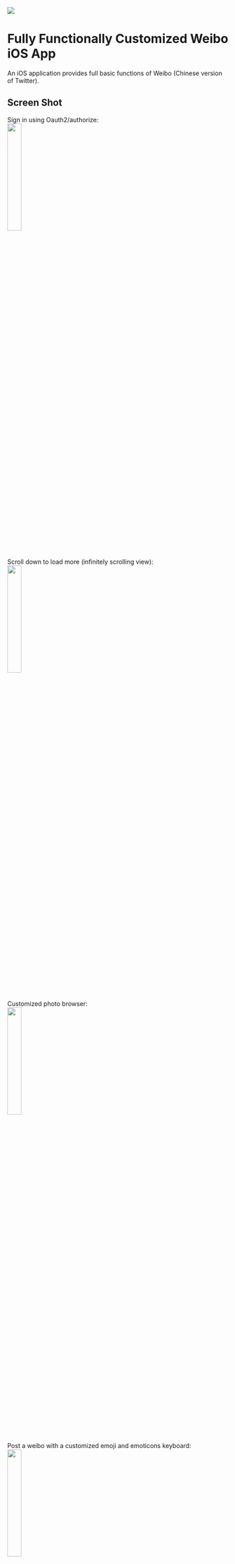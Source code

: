 ![](http://i.imgur.com/dPhi1U5.png)

# Fully Functionally Customized Weibo iOS App

An iOS application provides full basic functions of Weibo (Chinese version of Twitter). 

## Screen Shot

Sign in using Oauth2/authorize:   
<img src="http://i.imgur.com/yOUnZiY.gif" width="25%">

Scroll down to load more (infinitely scrolling view):  
<img src="http://i.imgur.com/hZ9gMfNh.gif" width="25%">

Customized photo browser:  
<img src="http://i.imgur.com/Z7uokMW.gif" width="25%">

Post a weibo with a customized emoji and emoticons keyboard:  
<img src="http://i.imgur.com/o5strX7.gif" width="25%">

Post a weibo with picture:  
<img src="http://i.imgur.com/6umit0G.gif" width="25%">

Sign out:  
<img src="http://i.imgur.com/MAUviXW.gif" width="25%">

## License 许可

[MIT License](http://www.opensource.org/licenses/mit-license.php)